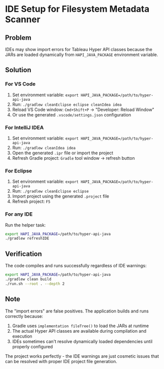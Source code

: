 # IDE Setup for Filesystem Metadata Scanner

## Problem
IDEs may show import errors for Tableau Hyper API classes because the JARs are loaded dynamically from `HAPI_JAVA_PACKAGE` environment variable.

## Solution

### For VS Code
1. Set environment variable: `export HAPI_JAVA_PACKAGE=/path/to/hyper-api-java`
2. Run: `./gradlew cleanEclipse eclipse cleanIdea idea`
3. Reload VS Code window: `Cmd+Shift+P` → "Developer: Reload Window"
4. Or use the generated `.vscode/settings.json` configuration

### For IntelliJ IDEA
1. Set environment variable: `export HAPI_JAVA_PACKAGE=/path/to/hyper-api-java`
2. Run: `./gradlew cleanIdea idea`
3. Open the generated `.ipr` file or import the project
4. Refresh Gradle project: `Gradle` tool window → refresh button

### For Eclipse
1. Set environment variable: `export HAPI_JAVA_PACKAGE=/path/to/hyper-api-java`  
2. Run: `./gradlew cleanEclipse eclipse`
3. Import project using the generated `.project` file
4. Refresh project: `F5`

### For any IDE
Run the helper task:
```bash
export HAPI_JAVA_PACKAGE=/path/to/hyper-api-java
./gradlew refreshIDE
```

## Verification
The code compiles and runs successfully regardless of IDE warnings:
```bash
export HAPI_JAVA_PACKAGE=/path/to/hyper-api-java
./gradlew clean build
./run.sh --root . --depth 2
```

## Note
The "import errors" are false positives. The application builds and runs correctly because:
1. Gradle uses `implementation fileTree()` to load the JARs at runtime
2. The actual Hyper API classes are available during compilation and execution
3. IDEs sometimes can't resolve dynamically loaded dependencies until properly configured

The project works perfectly - the IDE warnings are just cosmetic issues that can be resolved with proper IDE project file generation.

